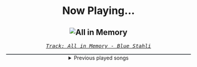 <div align="center"> 
<h1>Now Playing...</h1>

![All in Memory](https://i.scdn.co/image/ab67616d00001e0251172d9142e78e04bd89e6e3)
--
_<samp><a href="https://open.spotify.com/track/2qfo1SFLRZt7K3DA66ZTeZ">Track: All in Memory - Blue Stahli</a></samp>_

<div style="border: 1px #4B5054 solid"></div>
<details>
  <summary>
    Previous played songs
  </summary>
  <table>
    <thead>
      <tr>
        <th>
          Artist
        </th>
        <th>
          Song
        </th>
        <th>
          Link
        </th>
      </tr>
    </thead>
    <tbody>
      <tr><td>Blue Stahli</td><td>All in Memory</td><td><a href="https://open.spotify.com/track/2qfo1SFLRZt7K3DA66ZTeZ">https://open.spotify.com/track/2qfo1SFLRZt7K3DA66ZTeZ</a></td></tr><tr><td>Blue Stahli</td><td>The Road Forward</td><td><a href="https://open.spotify.com/track/5pYq5UdLV76dzfRAG6Cabv">https://open.spotify.com/track/5pYq5UdLV76dzfRAG6Cabv</a></td></tr><tr><td>Blue Stahli</td><td>Assassin</td><td><a href="https://open.spotify.com/track/5wZMhRq6sX8BmXUf6tzAFO">https://open.spotify.com/track/5wZMhRq6sX8BmXUf6tzAFO</a></td></tr><tr><td>Blue Stahli</td><td>Prognosis</td><td><a href="https://open.spotify.com/track/2K6idekZrz1H2okt4gJTO8">https://open.spotify.com/track/2K6idekZrz1H2okt4gJTO8</a></td></tr><tr><td>Blue Stahli</td><td>Command Line Kill</td><td><a href="https://open.spotify.com/track/1vMNc0Yb8AcrklsCOzKjcN">https://open.spotify.com/track/1vMNc0Yb8AcrklsCOzKjcN</a></td></tr><tr><td>Blue Stahli</td><td>Death Will Have to Run</td><td><a href="https://open.spotify.com/track/6lBoKkLHCP3yFcyVmKZ8I8">https://open.spotify.com/track/6lBoKkLHCP3yFcyVmKZ8I8</a></td></tr><tr><td>Blue Stahli</td><td>Devoured by Design</td><td><a href="https://open.spotify.com/track/7s2f6EpQXDjiVjhFgIvStc">https://open.spotify.com/track/7s2f6EpQXDjiVjhFgIvStc</a></td></tr><tr><td>Blue Stahli</td><td>Copper Sands</td><td><a href="https://open.spotify.com/track/5T3aDtyt40gyxMzQe2b7nY">https://open.spotify.com/track/5T3aDtyt40gyxMzQe2b7nY</a></td></tr><tr><td>Blue Stahli</td><td>Dryheat</td><td><a href="https://open.spotify.com/track/3RA4l8TL8RRuSt9N4q55YA">https://open.spotify.com/track/3RA4l8TL8RRuSt9N4q55YA</a></td></tr><tr><td>Blue Stahli</td><td>With Night</td><td><a href="https://open.spotify.com/track/4ZaZsXRM5WW9dCOkiv1B8v">https://open.spotify.com/track/4ZaZsXRM5WW9dCOkiv1B8v</a></td></tr><tr><td>Blue Stahli</td><td>Fighter</td><td><a href="https://open.spotify.com/track/6vPzmCN1QmHnohiGqnvkpp">https://open.spotify.com/track/6vPzmCN1QmHnohiGqnvkpp</a></td></tr><tr><td>Blue Stahli</td><td>Nothing Ever Stays</td><td><a href="https://open.spotify.com/track/4davfuc0a59eda2W1x5JD4">https://open.spotify.com/track/4davfuc0a59eda2W1x5JD4</a></td></tr><tr><td>Blue Stahli</td><td>Cello</td><td><a href="https://open.spotify.com/track/5XflnA77SJGG7ZJLCSPk8p">https://open.spotify.com/track/5XflnA77SJGG7ZJLCSPk8p</a></td></tr><tr><td>Blue Stahli</td><td>No Escape</td><td><a href="https://open.spotify.com/track/2kAMuZmXVVjMGXQpZdVuxI">https://open.spotify.com/track/2kAMuZmXVVjMGXQpZdVuxI</a></td></tr><tr><td>Blue Stahli</td><td>Anchor</td><td><a href="https://open.spotify.com/track/1s0nRIvNaE8JTDyCJDbKEy">https://open.spotify.com/track/1s0nRIvNaE8JTDyCJDbKEy</a></td></tr><tr><td>Blue Stahli</td><td>Dead Channel</td><td><a href="https://open.spotify.com/track/2LKWHDVaL1ic7IKlNpIAH2">https://open.spotify.com/track/2LKWHDVaL1ic7IKlNpIAH2</a></td></tr><tr><td>Blue Stahli</td><td>Obsidian</td><td><a href="https://open.spotify.com/track/7Mkp0gED0maUGQQ4pEZUbl">https://open.spotify.com/track/7Mkp0gED0maUGQQ4pEZUbl</a></td></tr><tr><td>Blue Stahli</td><td>Legion</td><td><a href="https://open.spotify.com/track/3rgJqU3XfiNwnM8LYO8xI5">https://open.spotify.com/track/3rgJqU3XfiNwnM8LYO8xI5</a></td></tr><tr><td>Spiritbox</td><td>Angel Eyes</td><td><a href="https://open.spotify.com/track/1l2AhmjfTTmo5lxTej3XcJ">https://open.spotify.com/track/1l2AhmjfTTmo5lxTej3XcJ</a></td></tr><tr><td>Bad Omens</td><td>ARTIFICIAL SUICIDE</td><td><a href="https://open.spotify.com/track/2Qv8xJzenocwXyGlMU5PaC">https://open.spotify.com/track/2Qv8xJzenocwXyGlMU5PaC</a></td></tr>
    </tbody>
  </table>
</details>

</div>

